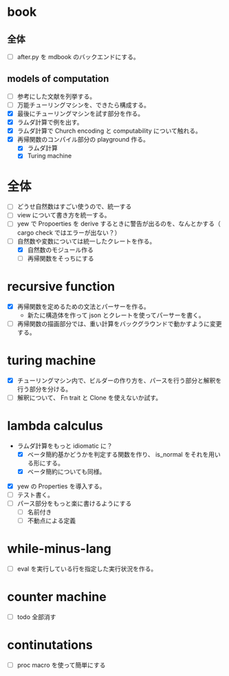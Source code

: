 # book
## 全体
- [ ] after.py を mdbook のバックエンドにする。
## models of computation
- [ ] 参考にした文献を列挙する。
- [ ] 万能チューリングマシンを、できたら構成する。
- [x] 最後にチューリングマシンを試す部分を作る。
- [x] ラムダ計算で例を出す。
- [x] ラムダ計算で Church encoding と computability について触れる。
- [x] 再帰関数のコンパイル部分の playground 作る。
    - [x] ラムダ計算
    - [x] Turing machine

# 全体
- [ ] どうせ自然数はすごい使うので、統一する
- [ ] view について書き方を統一する。
- [ ] yew で Propoerties を derive するときに警告が出るのを、なんとかする（ cargo check ではエラーが出ない？）
- [ ] 自然数や変数については統一したクレートを作る。
    - [x] 自然数のモジュール作る
    - [ ] 再帰関数をそっちにする

# recursive function
- [x] 再帰関数を定めるための文法とパーサーを作る。
    - 新たに構造体を作って json とクレートを使ってパーサーを書く。
- [ ] 再帰関数の描画部分では、重い計算をバックグラウンドで動かすように変更する。

# turing machine
- [x] チューリングマシン内で、ビルダーの作り方を、パースを行う部分と解釈を行う部分を分ける。
- [ ] 解釈について、 Fn trait と Clone を使えないか試す。

# lambda calculus
- ラムダ計算をもっと idiomatic に？
    - [x] ベータ簡約基かどうかを判定する関数を作り、 is_normal をそれを用いる形にする。
    - [x] ベータ簡約についても同様。
- [x] yew の Properties を導入する。
- [ ] テスト書く。
- [ ] パース部分をもっと楽に書けるようにする
    - [ ] 名前付き
    - [ ] 不動点による定義

# while-minus-lang
- [ ] eval を実行している行を指定した実行状況を作る。

# counter machine
- [ ] todo 全部消す

# continutations
- [ ] proc macro を使って簡単にする
